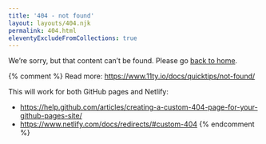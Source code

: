 ```yaml
---
title: '404 - not found'
layout: layouts/404.njk
permalink: 404.html
eleventyExcludeFromCollections: true
---
```


We’re sorry, but that content can’t be found. Please go [back to home](/).

{% comment %}
Read more: https://www.11ty.io/docs/quicktips/not-found/

This will work for both GitHub pages and Netlify:

- https://help.github.com/articles/creating-a-custom-404-page-for-your-github-pages-site/
- https://www.netlify.com/docs/redirects/#custom-404
  {% endcomment %}
